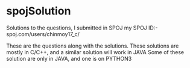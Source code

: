 # spojSolution
Solutions to the questions, I submitted in SPOJ
my SPOJ ID:-
spoj.com/users/chinmoy17_c/

These are the questions along with the solutions.
These solutions are mostly in C/C++, and a similar solution will work in JAVA
Some of these solution are only in JAVA, and one is on PYTHON3
